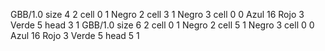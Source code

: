 <gs-board> GBB/1.0
size 4 2
cell 0 1 Negro 2 
cell 3 1 Negro 3 
cell 0 0 Azul 16 Rojo 3 Verde 5 
head 3 1
 </gs-board>
<gs-board> GBB/1.0
size 6 2
cell 0 1 Negro 2 
cell 5 1 Negro 3 
cell 0 0 Azul 16 Rojo 3 Verde 5 
head 5 1
 </gs-board>